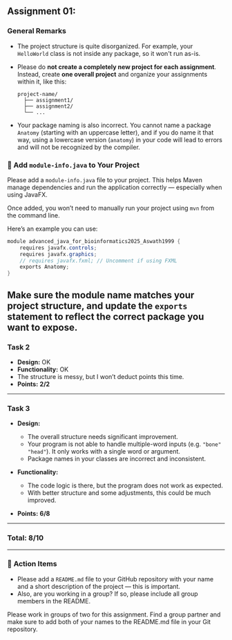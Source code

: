 ## Assignment 01:

### **General Remarks**

* The project structure is quite disorganized. For example, your `HelloWorld` class is not inside any package, so it won't run as-is.
* Please do **not create a completely new project for each assignment**. Instead, create **one overall project** and organize your assignments within it, like this:

  ```
  project-name/
    ├── assignment1/
    ├── assignment2/
    └── ...
  ```
* Your package naming is also incorrect. You cannot name a package `Anatomy` (starting with an uppercase letter), and if you do name it that way, using a lowercase version (`anatomy`) in your code will lead to errors and will not be recognized by the compiler.

### 🧩 Add `module-info.java` to Your Project

Please add a `module-info.java` file to your project. This helps Maven manage dependencies and run the application correctly — especially when using JavaFX.

Once added, you won’t need to manually run your project using `mvn` from the command line.

Here’s an example you can use:

```java
module advanced_java_for_bioinformatics2025_Aswath1999 {
    requires javafx.controls;
    requires javafx.graphics;
    // requires javafx.fxml; // Uncomment if using FXML
    exports Anatomy;
}
```

Make sure the module name matches your project structure, and update the `exports` statement to reflect the correct package you want to expose.
---

### **Task 2**

* **Design:** OK
* **Functionality:** OK
* The structure is messy, but I won’t deduct points this time.
* **Points:** **2/2**

---

### **Task 3**

* **Design:**

  * The overall structure needs significant improvement.
  * Your program is not able to handle multiple-word inputs (e.g. `"bone" "head"`). It only works with a single word or argument.
  * Package names in your classes are incorrect and inconsistent.

* **Functionality:**

  * The code logic is there, but the program does not work as expected.
  * With better structure and some adjustments, this could be much improved.

* **Points:** **6/8**

---

### **Total: 8/10**

---

### 🔧 **Action Items**

* Please add a `README.md` file to your GitHub repository with your name and a short description of the project — this is important.
* Also, are you working in a group? If so, please include all group members in the README.

Please work in groups of two for this assignment.
Find a group partner and make sure to add both of your names to the README.md file in your Git repository.
